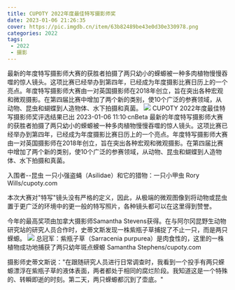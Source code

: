```yaml
---
title: CUPOTY 2022年度最佳特写摄影师奖
date: 2023-01-06 21:26:35
cover: https://pic.imgdb.cn/item/63b82489be43e0d30e330978.png
categories: 2022
tags:
 - 2022
 - 摄影
---
```

最新的年度特写摄影师大赛的获胜者拍摄了两只幼小的蝾螈被一种多肉植物慢慢吞噬的惊人镜头。这项比赛已经举办到第四年，已经成为年度摄影比赛日历上的一个亮点。年度特写摄影师大赛由一对英国摄影师在2018年创立，旨在突出各种宏观和微观摄影。在第四届比赛中增加了两个新的类别，使10个广泛的参赛领域，从动物、昆虫和蝴蝶到人造物体、水下拍摄和真菌。
![](https://pic.imgdb.cn/item/63b82489be43e0d30e330936.png)
CUPOTY 2022年度最佳特写摄影师奖评选结果已出
2023-01-06 11:10·cnBeta
最新的年度特写摄影师大赛的获胜者拍摄了两只幼小的蝾螈被一种多肉植物慢慢吞噬的惊人镜头。这项比赛已经举办到第四年，已经成为年度摄影比赛日历上的一个亮点。年度特写摄影师大赛由一对英国摄影师在2018年创立，旨在突出各种宏观和微观摄影。在第四届比赛中增加了两个新的类别，使10个广泛的参赛领域，从动物、昆虫和蝴蝶到人造物体、水下拍摄和真菌。


入围者--昆虫 一只小强盗蝇（Asilidae）和它的猎物：一只小甲虫 Rory Wills/cupoty.com

本次大赛对"特写"镜头没有严格的定义，因此，从极端的微观图像到将动物或昆虫置于更广泛的环境中的更一般的特写照片，各种镜头都可以在这里得到赞誉。

今年的最高奖项由加拿大摄影师Samantha Stevens获得。在与阿尔冈昆野生动物研究站的研究人员合作时，史蒂文斯发现一株紫瓶子草捕捉了不止一只，而是两只蝾螈。
![](https://pic.imgdb.cn/item/63b82489be43e0d30e330978.png)
总冠军：紫瓶子草（Sarracenia purpurea）是肉食性的，这里的一株植物成功地捕获了两只幼年斑点蝾螈 Samantha Stephens/cupoty.com

摄影师史蒂文斯说："在跟随研究人员进行日常调查时，我看到一个投手有两只蝾螈漂浮在紫瓶子草的液体表面，两者都处于相同的腐烂阶段。我知道这是一个特殊的、转瞬即逝的时刻。第二天，两只蝾螈都沉到了壶底。"


